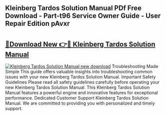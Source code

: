 ## Kleinberg Tardos Solution Manual PDf Free Download - Part-t96 Service Owner Guide - User Repair Edition pAvxr

# <h2><a href="http://bc64689.oget.top/?id=Kleinberg+Tardos+Solution+Manual">🔗Download New 👉🔴 Kleinberg Tardos Solution Manual</a></h2>

[![Kleinberg Tardos Solution Manual new download](https://i.imgur.com/5g1atiW.png)](http://bc64689.oget.top/?id=Kleinberg+Tardos+Solution+Manual)
Troubleshooting Made Simple This guide offers valuable insights into troubleshooting common issues with your new Kleinberg Tardos Solution Manual. Important Safety Guidelines Please read all safety guidelines carefully before operating your new Kleinberg Tardos Solution Manual. This Kleinberg Tardos Solution Manual features a powerful engine and innovative features for exceptional performance. Dedicated Customer Support Kleinberg Tardos Solution Manual. We are committed to providing you with personalized and timely support.
